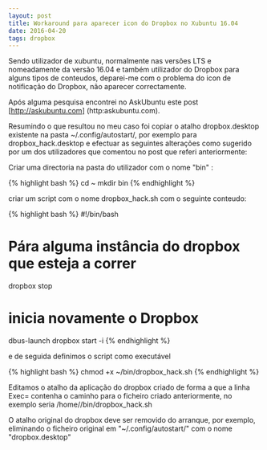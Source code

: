 ```yaml
---
layout: post
title: Workaround para aparecer icon do Dropbox no Xubuntu 16.04
date: 2016-04-20
tags: dropbox
---
```

Sendo utilizador de xubuntu, normalmente nas versões LTS e nomeadamente da versão 16.04 e também utilizador do Dropbox para alguns tipos de conteudos, deparei-me com o problema do icon de notificação do Dropbox, não aparecer correctamente.

Após alguma pesquisa encontrei no AskUbuntu este post [http://askubuntu.com] (http:askubuntu.com).

Resumindo o que resultou no meu caso foi copiar o atalho dropbox.desktop existente na pasta ~/.config/autostart/, por exemplo para dropbox_hack.desktop e efectuar as seguintes alterações como sugerido por um dos utilizadores que comentou no post que referi anteriormente:

Criar uma directoria na pasta do utilizador com  o nome "bin" :

{% highlight bash %}
cd ~
mkdir bin
{% endhighlight %}

criar um script com o nome dropbox_hack.sh com o seguinte conteudo:

{% highlight bash %}
#!/bin/bash

# Pára alguma instância do dropbox que esteja a correr
dropbox stop

# inicia novamente o Dropbox
dbus-launch dropbox start -i
{% endhighlight %}

e de seguida definimos o script como executável

{% highlight bash %}
chmod +x ~/bin/dropbox_hack.sh
{% endhighlight %}

Editamos o atalho da aplicação do dropbox criado de forma a que a linha Exec= contenha o caminho para o ficheiro criado anteriormente, no exemplo seria /home/<nomeutilizador>/bin/dropbox_hack.sh

O atalho original do dropbox deve ser removido do arranque, por exemplo, eliminando o ficheiro original em "~/.config/autostart/" com o nome "dropbox.desktop"
